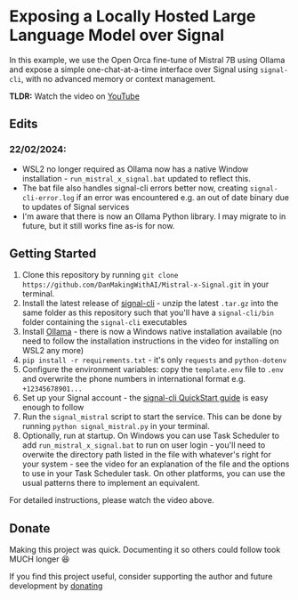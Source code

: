 # Exposing a Locally Hosted Large Language Model over Signal

In this example, we use the Open Orca fine-tune of Mistral 7B using Ollama and expose a simple one-chat-at-a-time interface over Signal using `signal-cli`, with no advanced memory or context management.


**TLDR:** Watch the video on [YouTube](https://youtu.be/FoDRF-1hWco)

## Edits
### 22/02/2024:
- WSL2 no longer required as Ollama now has a native Window installation - `run_mistral_x_signal.bat` updated to reflect this.
- The bat file also handles signal-cli errors better now, creating `signal-cli-error.log` if an error was encountered e.g. an out of date binary due to updates of Signal services
- I'm aware that there is now an Ollama Python library. I may migrate to in future, but it still works fine as-is for now.

## Getting Started
1. Clone this repository by running `git clone https://github.com/DanMakingWithAI/Mistral-x-Signal.git` in your terminal.
2. Install the latest release of [signal-cli](https://github.com/AsamK/signal-cli) - unzip the latest `.tar.gz` into the same folder as this repository such that you'll have a `signal-cli/bin` folder containing the `signal-cli` executables
3. Install [Ollama](https://github.com/jmorganca/ollama) - there is now a Windows native installation available (no need to follow the installation instructions in the video for installing on WSL2 any more)
4. `pip install -r requirements.txt` - it's only `requests` and `python-dotenv`
5. Configure the environment variables: copy the `template.env` file to `.env` and overwrite the phone numbers in international format e.g. `+12345678901...`
6. Set up your Signal account - the [signal-cli QuickStart guide](https://github.com/AsamK/signal-cli/wiki/Quickstart) is easy enough to follow
8. Run the `signal_mistral` script to start the service. This can be done by running `python signal_mistral.py` in your terminal.
9. Optionally, run at startup. On Windows you can use Task Scheduler to add `run_mistral_x_signal.bat` to run on user login - you'll need to overwite the directory path listed in the file with whatever's right for your system - see the video for an explanation of the file and the options to use in your Task Scheduler task. On other platforms, you can use the usual patterns there to implement an equivalent.

For detailed instructions, please watch the video above.


## Donate

Making this project was quick. Documenting it so others could follow took MUCH longer 😆

If you find this project useful, consider supporting the author and future development by [donating](https://ko-fi.com/DanMakingWithAI)
